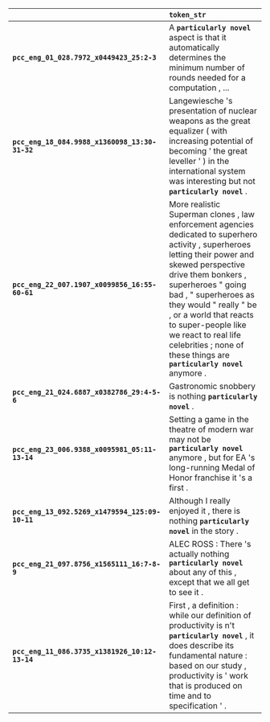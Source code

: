 |                                                 | `token_str`                                                                                                                                                                                                                                                                                                                                                                               |
|:------------------------------------------------|:------------------------------------------------------------------------------------------------------------------------------------------------------------------------------------------------------------------------------------------------------------------------------------------------------------------------------------------------------------------------------------------|
| **`pcc_eng_01_028.7972_x0449423_25:2-3`**       | A __`particularly novel`__ aspect is that it automatically determines the minimum number of rounds needed for a computation , ...                                                                                                                                                                                                                                                         |
| **`pcc_eng_18_084.9988_x1360098_13:30-31-32`**  | Langewiesche 's presentation of nuclear weapons as the great equalizer ( with increasing potential of becoming ' the great leveller ' ) in the international system was interesting but not __`particularly novel`__ .                                                                                                                                                                    |
| **`pcc_eng_22_007.1907_x0099856_16:55-60-61`**  | More realistic Superman clones , law enforcement agencies dedicated to superhero activity , superheroes letting their power and skewed perspective drive them bonkers , superheroes " going bad , " superheroes as they would " really " be , or a world that reacts to super-people like we react to real life celebrities ; none of these things are __`particularly novel`__ anymore . |
| **`pcc_eng_21_024.6887_x0382786_29:4-5-6`**     | Gastronomic snobbery is nothing __`particularly novel`__ .                                                                                                                                                                                                                                                                                                                                |
| **`pcc_eng_23_006.9388_x0095981_05:11-13-14`**  | Setting a game in the theatre of modern war may not be __`particularly novel`__ anymore , but for EA 's long-running Medal of Honor franchise it 's a first .                                                                                                                                                                                                                             |
| **`pcc_eng_13_092.5269_x1479594_125:09-10-11`** | Although I really enjoyed it , there is nothing __`particularly novel`__ in the story .                                                                                                                                                                                                                                                                                                   |
| **`pcc_eng_21_097.8756_x1565111_16:7-8-9`**     | ALEC ROSS : There 's actually nothing __`particularly novel`__ about any of this , except that we all get to see it .                                                                                                                                                                                                                                                                     |
| **`pcc_eng_11_086.3735_x1381926_10:12-13-14`**  | First , a definition : while our definition of productivity is n't __`particularly novel`__ , it does describe its fundamental nature : based on our study , productivity is ' work that is produced on time and to specification ' .                                                                                                                                                     |